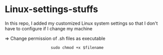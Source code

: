 # Linux-settings-stuffs
In this repo, I added my customized Linux system settings so that I don't have to configure if I change my machine

=> Change permission of .sh files as executable
                        
                        sudo chmod +x $filename
